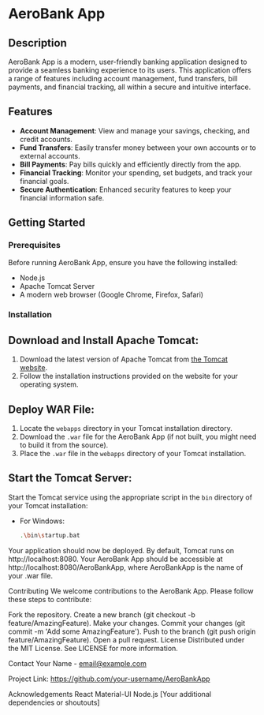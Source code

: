 # AeroBank App

## Description

AeroBank App is a modern, user-friendly banking application designed to provide a seamless banking experience to its users. This application offers a range of features including account management, fund transfers, bill payments, and financial tracking, all within a secure and intuitive interface.

## Features

- **Account Management**: View and manage your savings, checking, and credit accounts.
- **Fund Transfers**: Easily transfer money between your own accounts or to external accounts.
- **Bill Payments**: Pay bills quickly and efficiently directly from the app.
- **Financial Tracking**: Monitor your spending, set budgets, and track your financial goals.
- **Secure Authentication**: Enhanced security features to keep your financial information safe.

## Getting Started

### Prerequisites
Before running AeroBank App, ensure you have the following installed:
- Node.js
- Apache Tomcat Server
- A modern web browser (Google Chrome, Firefox, Safari)
  
### Installation

## Download and Install Apache Tomcat:

1. Download the latest version of Apache Tomcat from [the Tomcat website](https://tomcat.apache.org/download-90.cgi). 
2. Follow the installation instructions provided on the website for your operating system.

## Deploy WAR File:

1. Locate the `webapps` directory in your Tomcat installation directory.
2. Download the `.war` file for the AeroBank App (if not built, you might need to build it from the source).
3. Place the `.war` file in the `webapps` directory of your Tomcat installation.

## Start the Tomcat Server:

Start the Tomcat service using the appropriate script in the `bin` directory of your Tomcat installation:

- For Windows:
  ```sh
  .\bin\startup.bat

Your application should now be deployed. By default, Tomcat runs on http://localhost:8080. Your AeroBank App should be accessible at http://localhost:8080/AeroBankApp, where AeroBankApp is the name of your .war file.

Contributing
We welcome contributions to the AeroBank App. Please follow these steps to contribute:

Fork the repository.
Create a new branch (git checkout -b feature/AmazingFeature).
Make your changes.
Commit your changes (git commit -m 'Add some AmazingFeature').
Push to the branch (git push origin feature/AmazingFeature).
Open a pull request.
License
Distributed under the MIT License. See LICENSE for more information.

Contact
Your Name - email@example.com

Project Link: https://github.com/your-username/AeroBankApp

Acknowledgements
React
Material-UI
Node.js
[Your additional dependencies or shoutouts]
